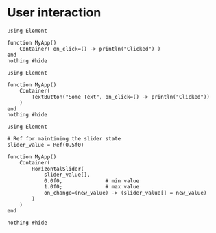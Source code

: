 # User interaction

``` @example InteractionExample
using Element

function MyApp()
    Container( on_click=() -> println("Clicked") )
end
nothing #hide
```

``` @example TextButtonExample
using Element

function MyApp()
    Container(
        TextButton("Some Text", on_click=() -> println("Clicked"))
    )
end
nothing #hide
```

``` @example HorizontalSliderExample
using Element

# Ref for maintining the slider state
slider_value = Ref(0.5f0)

function MyApp()
    Container(
        HorizontalSlider(
            slider_value[],
            0.0f0,              # min value
            1.0f0;              # max value
            on_change=(new_value) -> (slider_value[] = new_value)
        )
    )
end

nothing #hide
```
